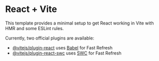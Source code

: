# React + Vite

This template provides a minimal setup to get React working in Vite with HMR and some ESLint rules.

Currently, two official plugins are available:

- [@vitejs/plugin-react](https://github.com/vitejs/vite-plugin-react/blob/main/packages/plugin-react/README.md) uses [Babel](https://babeljs.io/)  for Fast Refresh
- [@vitejs/plugin-react-swc](https://github.com/vitejs/vite-plugin-react-swc) uses [SWC]([https://swc.rs/](https://react-movie-jzys4n7gi-rxeebs-projects.vercel.app/)) for Fast Refresh
